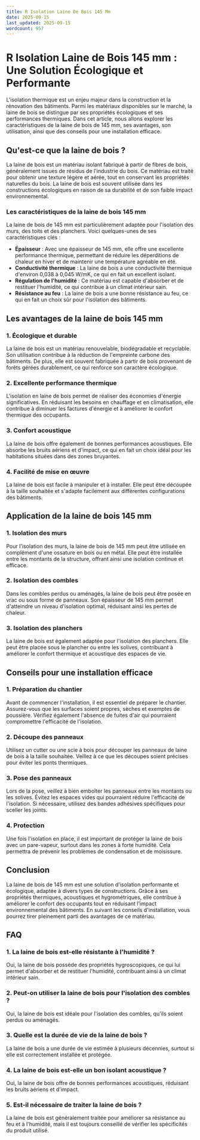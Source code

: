 ```yaml
---
title: R Isolation Laine De Bois 145 Mm
date: 2025-09-15
last_updated: 2025-09-15
wordcount: 957
---
```


# R Isolation Laine de Bois 145 mm : Une Solution Écologique et Performante

L'isolation thermique est un enjeu majeur dans la construction et la rénovation des bâtiments. Parmi les matériaux disponibles sur le marché, la laine de bois se distingue par ses propriétés écologiques et ses performances thermiques. Dans cet article, nous allons explorer les caractéristiques de la laine de bois de 145 mm, ses avantages, son utilisation, ainsi que des conseils pour une installation efficace.

## Qu'est-ce que la laine de bois ?

La laine de bois est un matériau isolant fabriqué à partir de fibres de bois, généralement issues de résidus de l'industrie du bois. Ce matériau est traité pour obtenir une texture légère et aérée, tout en conservant les propriétés naturelles du bois. La laine de bois est souvent utilisée dans les constructions écologiques en raison de sa durabilité et de son faible impact environnemental.

### Les caractéristiques de la laine de bois 145 mm

La laine de bois de 145 mm est particulièrement adaptée pour l'isolation des murs, des toits et des planchers. Voici quelques-unes de ses caractéristiques clés :

- **Épaisseur** : Avec une épaisseur de 145 mm, elle offre une excellente performance thermique, permettant de réduire les déperditions de chaleur en hiver et de maintenir une température agréable en été.
- **Conductivité thermique** : La laine de bois a une conductivité thermique d'environ 0,038 à 0,045 W/mK, ce qui en fait un excellent isolant.
- **Régulation de l'humidité** : Ce matériau est capable d'absorber et de restituer l'humidité, ce qui contribue à un climat intérieur sain.
- **Résistance au feu** : La laine de bois a une bonne résistance au feu, ce qui en fait un choix sûr pour l'isolation des bâtiments.

## Les avantages de la laine de bois 145 mm

### 1. Écologique et durable

La laine de bois est un matériau renouvelable, biodégradable et recyclable. Son utilisation contribue à la réduction de l'empreinte carbone des bâtiments. De plus, elle est souvent fabriquée à partir de bois provenant de forêts gérées durablement, ce qui renforce son caractère écologique.

### 2. Excellente performance thermique

L'isolation en laine de bois permet de réaliser des économies d'énergie significatives. En réduisant les besoins en chauffage et en climatisation, elle contribue à diminuer les factures d'énergie et à améliorer le confort thermique des occupants.

### 3. Confort acoustique

La laine de bois offre également de bonnes performances acoustiques. Elle absorbe les bruits aériens et d'impact, ce qui en fait un choix idéal pour les habitations situées dans des zones bruyantes.

### 4. Facilité de mise en œuvre

La laine de bois est facile à manipuler et à installer. Elle peut être découpée à la taille souhaitée et s'adapte facilement aux différentes configurations des bâtiments.

## Application de la laine de bois 145 mm

### 1. Isolation des murs

Pour l'isolation des murs, la laine de bois de 145 mm peut être utilisée en complément d'une ossature en bois ou en métal. Elle peut être installée entre les montants de la structure, offrant ainsi une isolation continue et efficace.

### 2. Isolation des combles

Dans les combles perdus ou aménagés, la laine de bois peut être posée en vrac ou sous forme de panneaux. Son épaisseur de 145 mm permet d'atteindre un niveau d'isolation optimal, réduisant ainsi les pertes de chaleur.

### 3. Isolation des planchers

La laine de bois est également adaptée pour l'isolation des planchers. Elle peut être placée sous le plancher ou entre les solives, contribuant à améliorer le confort thermique et acoustique des espaces de vie.

## Conseils pour une installation efficace

### 1. Préparation du chantier

Avant de commencer l'installation, il est essentiel de préparer le chantier. Assurez-vous que les surfaces soient propres, sèches et exemptes de poussière. Vérifiez également l'absence de fuites d'air qui pourraient compromettre l'efficacité de l'isolation.

### 2. Découpe des panneaux

Utilisez un cutter ou une scie à bois pour découper les panneaux de laine de bois à la taille souhaitée. Veillez à ce que les découpes soient précises pour éviter les ponts thermiques.

### 3. Pose des panneaux

Lors de la pose, veillez à bien emboîter les panneaux entre les montants ou les solives. Évitez les espaces vides qui pourraient réduire l'efficacité de l'isolation. Si nécessaire, utilisez des bandes adhésives spécifiques pour sceller les joints.

### 4. Protection

Une fois l'isolation en place, il est important de protéger la laine de bois avec un pare-vapeur, surtout dans les zones à forte humidité. Cela permettra de prévenir les problèmes de condensation et de moisissure.

## Conclusion

La laine de bois de 145 mm est une solution d'isolation performante et écologique, adaptée à divers types de constructions. Grâce à ses propriétés thermiques, acoustiques et hygrométriques, elle contribue à améliorer le confort des occupants tout en réduisant l'impact environnemental des bâtiments. En suivant les conseils d'installation, vous pourrez tirer pleinement parti des avantages de ce matériau.

## FAQ

### 1. La laine de bois est-elle résistante à l'humidité ?

Oui, la laine de bois possède des propriétés hygroscopiques, ce qui lui permet d'absorber et de restituer l'humidité, contribuant ainsi à un climat intérieur sain.

### 2. Peut-on utiliser la laine de bois pour l'isolation des combles ?

Oui, la laine de bois est idéale pour l'isolation des combles, qu'ils soient perdus ou aménagés.

### 3. Quelle est la durée de vie de la laine de bois ?

La laine de bois a une durée de vie estimée à plusieurs décennies, surtout si elle est correctement installée et protégée.

### 4. La laine de bois est-elle un bon isolant acoustique ?

Oui, la laine de bois offre de bonnes performances acoustiques, réduisant les bruits aériens et d'impact.

### 5. Est-il nécessaire de traiter la laine de bois ?

La laine de bois est généralement traitée pour améliorer sa résistance au feu et à l'humidité, mais il est toujours conseillé de vérifier les spécificités du produit utilisé.